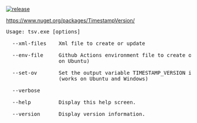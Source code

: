 [![release](https://github.com/jasondavis303/TimestampVersion/actions/workflows/release.yml/badge.svg)](https://github.com/jasondavis303/TimestampVersion/actions/workflows/release.yml)

https://www.nuget.org/packages/TimestampVersion/

<pre>
Usage: tsv.exe [options]

  --xml-files    Xml file to create or update

  --env-file     Github Actions environment file to create or update (only works
                 on Ubuntu)

  --set-ov       Set the output variable TIMESTAMP_VERSION in Github Actions
                 (works on Ubuntu and Windows)

  --verbose

  --help         Display this help screen.

  --version      Display version information.
</pre>